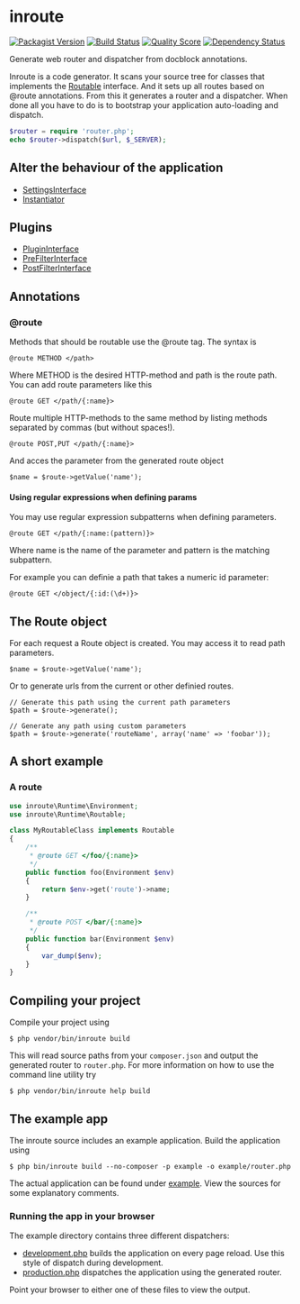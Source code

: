 # inroute

[![Packagist Version](https://img.shields.io/packagist/v/hanneskod/inroute.svg?style=flat-square)](https://packagist.org/packages/hanneskod/inroute)
[![Build Status](https://img.shields.io/travis/hanneskod/inroute/master.svg?style=flat-square)](https://travis-ci.org/hanneskod/inroute)
[![Quality Score](https://img.shields.io/scrutinizer/g/hanneskod/inroute.svg?style=flat-square)](https://scrutinizer-ci.com/g/hanneskod/inroute)
[![Dependency Status](https://img.shields.io/gemnasium/hanneskod/inroute.svg?style=flat-square)](https://gemnasium.com/hanneskod/inroute)

Generate web router and dispatcher from docblock annotations.

Inroute is a code generator. It scans your source tree for classes that
implements the [Routable](src/Runtime/Routable.php) interface. And
it sets up all routes based on @route annotations. From this it generates a
router and a dispatcher. When done all you have to do is to bootstrap your
application auto-loading and dispatch.

```php
$router = require 'router.php';
echo $router->dispatch($url, $_SERVER);
```

Alter the behaviour of the application
--------------------------------------
* [SettingsInterface](src/Settings/SettingsInterface.php)
* [Instantiator](src/Runtime/Instantiator.php)


Plugins
-------
* [PluginInterface](src/Plugin/PluginInterface.php)
* [PreFilterInterface](src/Runtime/PreFilterInterface.php)
* [PostFilterInterface](src/Runtime/PostFilterInterface.php)


Annotations
-----------

### @route

Methods that should be routable use the @route tag. The syntax is

    @route METHOD </path>

Where METHOD is the desired HTTP-method and path is the route path. You can add
route parameters like this

    @route GET </path/{:name}>

Route multiple HTTP-methods to the same method by listing methods separated
by commas (but without spaces!).

    @route POST,PUT </path/{:name}>

And acces the parameter from the generated route object

    $name = $route->getValue('name');

#### Using regular expressions when defining params

You may use regular expression subpatterns when defining parameters.

    @route GET </path/{:name:(pattern)}>

Where name is the name of the parameter and pattern is the matching subpattern.

For example you can definie a path that takes a numeric id parameter:

    @route GET </object/{:id:(\d+)}>


The Route object
----------------
For each request a Route object is created. You may access it to read path
parameters.

    $name = $route->getValue('name');

Or to generate urls from the current or other definied routes.

    // Generate this path using the current path parameters
    $path = $route->generate();

    // Generate any path using custom parameters
    $path = $route->generate('routeName', array('name' => 'foobar'));



A short example
---------------

### A route

```php
use inroute\Runtime\Environment;
use inroute\Runtime\Routable;

class MyRoutableClass implements Routable
{
    /**
     * @route GET </foo/{:name}>
     */
    public function foo(Environment $env)
    {
        return $env->get('route')->name;
    }

    /**
     * @route POST </bar/{:name}>
     */
    public function bar(Environment $env)
    {
        var_dump($env);
    }
}
```


Compiling your project
----------------------
Compile your project using

    $ php vendor/bin/inroute build

This will read source paths from your `composer.json` and output the generated
router to `router.php`. For more information on how to use the command line
utility try

    $ php vendor/bin/inroute help build


The example app
---------------
The inroute source includes an example application. Build the application using

    $ php bin/inroute build --no-composer -p example -o example/router.php

The actual application can be found under [example](example).
View the sources for some explanatory comments.

### Running the app in your browser

The example directory contains three different dispatchers:

* [development.php](example/development.php) builds the application on every
  page reload. Use this style of dispatch during development.
* [production.php](example/production.php) dispatches the application using the
  generated router.

Point your browser to either one of these files to view the output.
